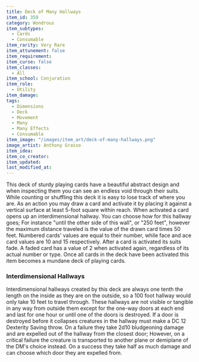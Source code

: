 ```yaml
---
title: Deck of Many Hallways
item_id: 359
category: Wondrous
item_subtypes:
  - Cards
  - Consumable
item_rarity: Very Rare
item_attunement: false
item_requirement:
item_curse: false
item_classes:
  - All
item_school: Conjuration
item_role:
  - Utility
item_damage:
tags:
  - Dimensions
  - Deck
  - Movement
  - Many
  - Many Effects
  - Consumable
item_image: "/images/item_art/deck-of-many-hallways.png"
image_artist: Anthony Grasso
item_idea:
item_co_creator:
item_updated:
last_modified_at:
---
```


This deck of sturdy playing cards have a beautiful abstract design and when inspecting them you can see an endless void through their suits. While counting or shuffling this deck it is easy to lose track of where you are.
As an action you may draw a card and activate it by placing it against a vertical surface at least 5-foot square within reach. When activated a card opens up an interdimensional hallway. You can choose how for this hallway goes; For instance "until the other side of this wall", or "250 feet", however the maximum distance traveled is the value of the drawn card times 50 feet. Numbered cards' values are equal to their number, while face and ace card values are 10 and 15 respectively.
After a card is activated its suits fade. A faded card has a value of 2 when activated again, regardless of its actual number or type. Once all cards in the deck have been activated this item becomes a mundane deck of playing cards.

### Interdimensional Hallways
Interdimensional hallways created by this deck are always one tenth the length on the inside as they are on the outside, so a 100 foot hallway would only take 10 feet to travel through. These hallways are not visible or tangible in any way from outside them except for the one-way doors at each end and last for one hour or until one of the doors is destroyed. If a door is destroyed before it collapses creatures in the hallway must make a DC 12 Dexterity Saving throw. On a failure they take 2d10 bludgeoning damage and are expelled out of the hallway from the closest door; However, on a critical failure the creature is transported to another plane or demiplane of the DM's choice instead. On a success they take half as much damage and can choose which door they are expelled from.
